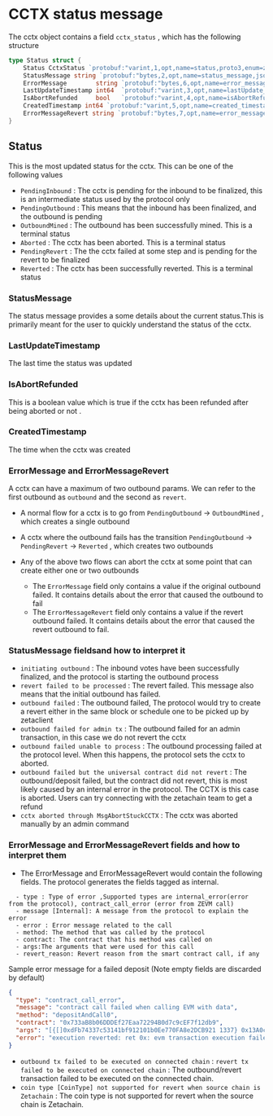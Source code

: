 # CCTX status message 

The cctx object contains a field  `cctx_status` , which has the following structure 
```go
type Status struct {
	Status CctxStatus `protobuf:"varint,1,opt,name=status,proto3,enum=zetachain.zetacore.crosschain.CctxStatus" json:"status,omitempty"`
	StatusMessage string `protobuf:"bytes,2,opt,name=status_message,json=statusMessage,proto3" json:"status_message,omitempty"`
	ErrorMessage        string `protobuf:"bytes,6,opt,name=error_message,json=errorMessage,proto3" json:"error_message,omitempty"`
	LastUpdateTimestamp int64  `protobuf:"varint,3,opt,name=lastUpdate_timestamp,json=lastUpdateTimestamp,proto3" json:"lastUpdate_timestamp,omitempty"`
	IsAbortRefunded     bool   `protobuf:"varint,4,opt,name=isAbortRefunded,proto3" json:"isAbortRefunded,omitempty"`
	CreatedTimestamp int64 `protobuf:"varint,5,opt,name=created_timestamp,json=createdTimestamp,proto3" json:"created_timestamp,omitempty"`
	ErrorMessageRevert string `protobuf:"bytes,7,opt,name=error_message_revert,json=errorMessageRevert,proto3" json:"error_message_revert,omitempty"`
}
```

## Status 
This is the most updated status for the cctx. This can be one of the following values
- `PendingInbound` : The cctx is pending for the inbound to be finalized, this is an intermediate status used by the protocol only
- `PendingOutbound` : This means that the inbound has been finalized, and the outbound is pending
- `OutboundMined` : The outbound has been successfully mined. This is a terminal status
- `Aborted` : The cctx has been aborted. This is a terminal status
- `PendingRevert` : The the cctx failed at some step and is pending for the revert to be finalized
- `Reverted` : The cctx has been successfully reverted. This is a terminal status

### StatusMessage
The status message provides a some details about the current status.This is primarily meant for the user to quickly understand the status of the cctx.
### LastUpdateTimestamp
The last time the status was updated
### IsAbortRefunded
This is a boolean value which is true if the cctx has been refunded after being aborted or not .
### CreatedTimestamp
The time when the cctx was created
### ErrorMessage and ErrorMessageRevert
A cctx can have a maximum of two outbound params. We can refer to the first outbound as `outbound` and the second as `revert`.
- A normal flow for a cctx is to go from `PendingOutbound` -> `OutboundMined` , which creates a single outbound
- A cctx where the outbound fails has the transition `PendingOutbound` -> `PendingRevert` -> `Reverted` , which creates two outbounds
- Any of the above two flows can abort the cctx at some point that can create either one or two outbounds

  - The `ErrorMessage` field only contains a value if the original outbound failed. It contains details about the error that caused the outbound to fail
  - The `ErrorMessageRevert` field only contains a value if the revert outbound failed. It contains details about the error that caused the revert outbound to fail.

### StatusMessage fieldsand how to interpret it
- `initiating outbound` : The inbound votes have been successfully finalized, and the protocol is starting the outbound process
- `revert failed to be processed` : The revert failed. This message also means that the initial outbound has failed.
- `outbound failed` : The outbound failed, The protocol would try to create a revert either in the same block or schedule one to be picked up by zetaclient
- `outbound failed for admin tx` : The outbound failed for an admin transaction, in this case we do not revert the cctx
- `outbound failed unable to process` : The outbound processing failed at the protocol level. When this happens, the protocol sets the cctx to aborted.
- `outbound failed but the universal contract did not revert` :  The outbound/deposit failed, but the contract did not revert,
   this is most likely caused by an internal error in the protocol. The CCTX is this case is aborted. Users can try connecting with the zetachain team to get a refund
- `cctx aborted through MsgAbortStuckCCTX` : The cctx was aborted manually by an admin command


### ErrorMessage and ErrorMessageRevert fields and how to interpret them
- The ErrorMessage and ErrorMessageRevert would contain the following fields. The protocol generates the fields tagged as internal.
```
  - type : Type of error ,Supported types are internal_error(error from the protocol), contract_call_error (error from ZEVM call)
  - message [Internal]: A message from the protocol to explain the error
  - error : Error message related to the call
  - method: The method that was called by the protocol
  - contract: The contract that his method was called on
  - args:The arguments that were used for this call
  - revert_reason: Revert reason from the smart contract call, if any
```
Sample error message for a failed deposit (Note empty fields are discarded by default)

```json
{
  "type": "contract_call_error",
  "message": "contract call failed when calling EVM with data",
  "method": "depositAndCall0",
  "contract": "0x733aB8b06DDDEf27Eaa72294B0d7c9cEF7f12db9",
  "args": "[{[]0xdFb74337c53141bf912101b0Ee770FA8e2DCB921 1337} 0x13A0c5930C028511Dc02665E7285134B6d11A5f410000000000000000 0xD28D6A0b8189305551a0A8bd247a6ECa9CE781Ca [114 101 118 101114 116]]",
  "error": "execution reverted: ret 0x: evm transaction execution failed",
}
```

- `outbound tx failed to be executed on connected chain` : `revert tx failed to be executed on connected chain` : The outbound/revert transaction failed to be executed on the connected chain.
- `coin type [CoinType] not supported for revert when source chain is Zetachain` : The coin type is not supported for revert when the source chain is Zetachain.
